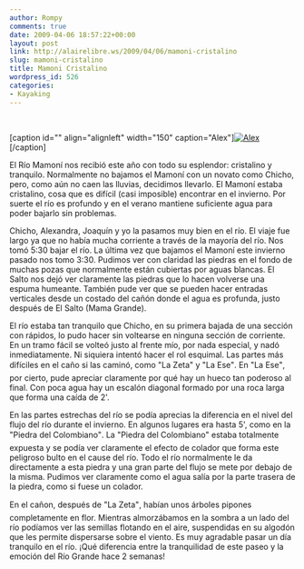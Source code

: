```yaml
---
author: Rompy
comments: true
date: 2009-04-06 18:57:22+00:00
layout: post
link: http://alairelibre.ws/2009/04/06/mamoni-cristalino
slug: mamoni-cristalino
title: Mamoni Cristalino
wordpress_id: 526
categories:
- Kayaking
---
```


 

[caption id="" align="alignleft" width="150" caption="Alex"][![Alex](http://alairelibre.ws/gallery/d/47741-2/P4051341.JPG)](http://alairelibre.ws/gallery/v/mamoni20090405/P4051341.JPG.html)[/caption]

El Río Mamoní nos recibió este año con todo su esplendor: cristalino y tranquilo. Normalmente no bajamos el Mamoní con un novato como Chicho, pero, como aún no caen las lluvias, decidimos llevarlo. El Mamoní estaba cristalino, cosa que es difícil (casi imposible) encontrar en el invierno. Por suerte el río es profundo y en el verano mantiene suficiente agua para poder bajarlo sin problemas.

Chicho, Alexandra, Joaquín y yo la pasamos muy bien en el río. El viaje fue largo ya que no había mucha corriente a través de la mayoría del río. Nos tomó 5:30 bajar el río. La última vez que bajamos el Mamoní este invierno pasado nos tomo 3:30. Pudimos ver con claridad las piedras en el fondo de muchas pozas que normalmente están cubiertas por aguas blancas. El Salto nos dejó ver claramente las piedras que lo hacen volverse una espuma humeante. También pude ver que se pueden hacer entradas verticales desde un costado del cañón donde el agua es profunda, justo después de El Salto (Mama Grande).

El río estaba tan tranquilo que Chicho, en su primera bajada de una sección con rápidos, lo pudo hacer sin voltearse en ninguna sección de corriente. En un tramo fácil se volteó justo al frente mío, por nada especial, y nadó inmediatamente. Ni siquiera intentó hacer el rol esquimal. Las partes más difíciles en el caño si las caminó, como "La Zeta" y "La Ese". En "La Ese", por cierto, pude apreciar claramente por qué hay un hueco tan poderoso al final. Con poca agua hay un escalón diagonal formado por una roca larga que forma una caída de 2'.

En las partes estrechas del río se podía aprecias la diferencia en el nivel del flujo del río durante el invierno. En algunos lugares era hasta 5', como en la "Piedra del Colombiano". La "Piedra del Colombiano" estaba totalmente expuesta y se podía ver claramente el efecto de colador que forma este peligroso bulto en el cause del río. Todo el río normalmente le da directamente a esta piedra y una gran parte del flujo se mete por debajo de la misma. Pudimos ver claramente como el agua salía por la parte trasera de la piedra, como si fuese un colador.

En el cañon, después de "La Zeta", habían unos árboles pipones completamente en flor. Mientras almorzábamos en la sombra a un lado del río podíamos ver las semillas flotando en el aire, suspendidas en su algodón que les permite dispersarse sobre el viento. Es muy agradable pasar un día tranquilo en el río. ¡Qué diferencia entre la tranquilidad de este paseo y la emoción del Río Grande hace 2 semanas!
